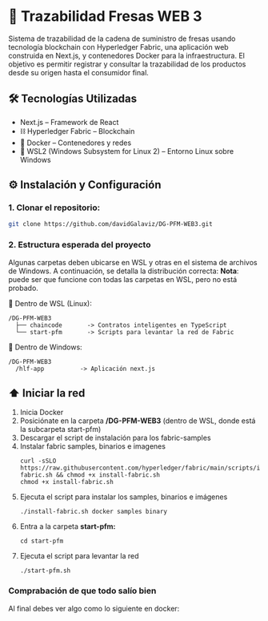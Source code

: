 # 🍓 Trazabilidad Fresas WEB 3
Sistema de trazabilidad de la cadena de suministro de fresas usando tecnología blockchain con Hyperledger Fabric, una aplicación web construida en Next.js, y contenedores Docker para la infraestructura. El objetivo es permitir registrar y consultar la trazabilidad de los productos desde su origen hasta el consumidor final.

## 🛠️ Tecnologías Utilizadas
- Next.js – Framework de React
- ⛓️ Hyperledger Fabric – Blockchain
- 🐳 Docker – Contenedores y redes
- 🐧 WSL2 (Windows Subsystem for Linux 2) – Entorno Linux sobre Windows

## ⚙️ Instalación y Configuración
### 1. Clonar el repositorio:
``` bash
git clone https://github.com/davidGalaviz/DG-PFM-WEB3.git
```
### 2. Estructura esperada del proyecto
Algunas carpetas deben ubicarse en WSL y otras en el sistema de archivos de Windows. A continuación, se detalla la distribución correcta:
**Nota**: puede ser que funcione con todas las carpetas en WSL, pero no está probado.

📁 Dentro de WSL (Linux):
```
/DG-PFM-WEB3
  ├── chaincode       -> Contratos inteligentes en TypeScript
  └── start-pfm       -> Scripts para levantar la red de Fabric
```
📁 Dentro de Windows: 
```
/DG-PFM-WEB3
  /hlf-app          -> Aplicación next.js
```
## ⬆️ Iniciar la red
1. Inicia Docker
2. Posiciónate en la carpeta **/DG-PFM-WEB3**  (dentro de WSL, donde está la subcarpeta start-pfm)
3. Descargar el script de instalación para los fabric-samples
4. Instalar fabric samples, binarios e imagenes
   ```
   curl -sSLO https://raw.githubusercontent.com/hyperledger/fabric/main/scripts/install-fabric.sh && chmod +x install-fabric.sh
   chmod +x install-fabric.sh
   ```
5. Ejecuta el script para instalar los samples, binarios e imágenes
   ```
   ./install-fabric.sh docker samples binary
   ```
7. Entra a la carpeta **start-pfm:**
   ```
   cd start-pfm
   ```
9. Ejecuta el script para levantar la red
   ```
   ./start-pfm.sh
   ```
### Comprabación de que todo salío bien
Al final debes ver algo como lo siguiente en docker:

